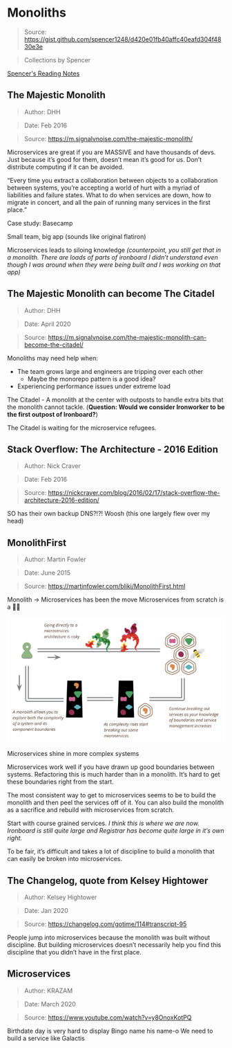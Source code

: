 # Monoliths

> Source: https://gist.github.com/spencer1248/d420e01fb40affc40eafd304f4830e3e

> Collections by Spencer

[Spencer's Reading Notes](https://docs.google.com/document/d/1GTgwEW-VHvCvENQqkpvxMIq0BbkelZ-derVp2Zwy53I/edit?usp=sharing)

## The Majestic Monolith

> Author: DHH

> Date: Feb 2016

> Source: https://m.signalvnoise.com/the-majestic-monolith/

Microservices are great if you are MASSIVE and have thousands of devs.
Just because it’s good for them, doesn’t mean it’s good for us.
Don’t distribute computing if it can be avoided.

“Every time you extract a collaboration between objects to a collaboration between systems, you’re accepting a world of hurt with a myriad of liabilities and failure states. What to do when services are down, how to migrate in concert, and all the pain of running many services in the first place.”

Case study: Basecamp

Small team, big app (sounds like original flatiron)

Microservices leads to siloing knowledge
*(counterpoint, you still get that in a monolith. There are loads of parts of ironboard I didn’t understand even though I was around when they were being built and I was working on that app)*

## The Majestic Monolith can become The Citadel

> Author: DHH

> Date: April 2020

> Source: https://m.signalvnoise.com/the-majestic-monolith-can-become-the-citadel/

Monoliths may need help when:

- The team grows large and engineers are tripping over each other
  - Maybe the monorepo pattern is a good idea?
- Experiencing performance issues under extreme load

The Citadel - A monolith at the center with outposts to handle extra bits that the monolith cannot tackle. (**Question: Would we consider Ironworker to be the first outpost of Ironboard?**)

The Citadel is waiting for the microservice refugees.

## Stack Overflow: The Architecture - 2016 Edition

> Author: Nick Craver

> Date: Feb 2016

>Source: https://nickcraver.com/blog/2016/02/17/stack-overflow-the-architecture-2016-edition/

SO has their own backup DNS?!?!
Woosh (this one largely flew over my head)

## MonolithFirst

> Author: Martin Fowler

> Date: June 2015

> Source: https://martinfowler.com/bliki/MonolithFirst.html

Monolith -> Microservices has been the move
Microservices from scratch is a 🚮🔥

![](./images/fowler-microservices.png)

Microservices shine in more complex systems

Microservices work well if you have drawn up good boundaries between systems. Refactoring this is much harder than in a monolith. It’s hard to get these boundaries right from the start.

The most consistent way to get to microservices seems to be to build the monolith and then peel the services off of it. You can also build the monolith as a sacrifice and rebuild with microservices from scratch.

Start with course grained services.
*I think this is where we are now. Ironboard is still quite large and Registrar has become quite large in it’s own right.*

To be fair, it’s difficult and takes a lot of discipline to build a monolith that can easily be broken into microservices.

## The Changelog, quote from Kelsey Hightower

> Author: Kelsey Hightower

> Date: Jan 2020

> Source: https://changelog.com/gotime/114#transcript-95


People jump into microservices because the monolith was built without discipline. But building microservices doesn’t necessarily help you find this discipline that you didn’t have in the first place.

## Microservices

> Author: KRAZAM

> Date: March 2020

> Source: https://www.youtube.com/watch?v=y8OnoxKotPQ

Birthdate day is very hard to display
Bingo name his name-o
We need to build a service like Galactis
